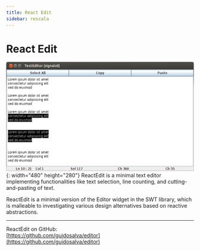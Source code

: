 ```yaml
---
title: React Edit
sidebar: rescala
---
```

# React Edit
![Editor](./images/editor.png){: width="480" height="280"}
ReactEdit is a minimal text editor implementing
functionalities like text selection, line counting, and
cutting-and-pasting of text.

ReactEdit is a minimal version of the Editor widget in the
SWT library, which is malleable to investigating various
design alternatives based on reactive abstractions.

---
ReactEdit on GitHub:  
[https://github.com/guidosalva/editor](https://github.com/guidosalva/editor)